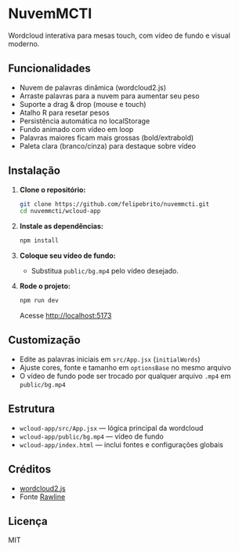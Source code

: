 # NuvemMCTI

Wordcloud interativa para mesas touch, com vídeo de fundo e visual moderno.

## Funcionalidades
- Nuvem de palavras dinâmica (wordcloud2.js)
- Arraste palavras para a nuvem para aumentar seu peso
- Suporte a drag & drop (mouse e touch)
- Atalho R para resetar pesos
- Persistência automática no localStorage
- Fundo animado com vídeo em loop
- Palavras maiores ficam mais grossas (bold/extrabold)
- Paleta clara (branco/cinza) para destaque sobre vídeo

## Instalação

1. **Clone o repositório:**
   ```sh
   git clone https://github.com/felipebrito/nuvemmcti.git
   cd nuvemmcti/wcloud-app
   ```
2. **Instale as dependências:**
   ```sh
   npm install
   ```
3. **Coloque seu vídeo de fundo:**
   - Substitua `public/bg.mp4` pelo vídeo desejado.

4. **Rode o projeto:**
   ```sh
   npm run dev
   ```
   Acesse [http://localhost:5173](http://localhost:5173)

## Customização
- Edite as palavras iniciais em `src/App.jsx` (`initialWords`)
- Ajuste cores, fonte e tamanho em `optionsBase` no mesmo arquivo
- O vídeo de fundo pode ser trocado por qualquer arquivo `.mp4` em `public/bg.mp4`

## Estrutura
- `wcloud-app/src/App.jsx` — lógica principal da wordcloud
- `wcloud-app/public/bg.mp4` — vídeo de fundo
- `wcloud-app/index.html` — inclui fontes e configurações globais

## Créditos
- [wordcloud2.js](https://github.com/timdream/wordcloud2.js)
- Fonte [Rawline](https://fonts.google.com/specimen/Rawline)

## Licença
MIT 